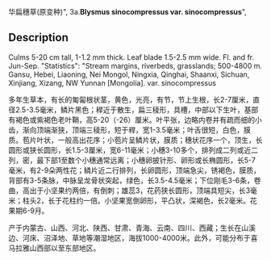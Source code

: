 华扁穗草(原变种)",
3a.**Blysmus sinocompressus var. sinocompressus**",

## Description
Culms 5-20 cm tall, 1-1.2 mm thick. Leaf blade 1.5-2.5 mm wide. Fl. and fr. Jun-Sep.
  "Statistics": "Stream margins, riverbeds, grasslands; 500-4800 m. Gansu, Hebei, Liaoning, Nei Mongol, Ningxia, Qinghai, Shaanxi, Sichuan, Xinjiang, Xizang, NW Yunnan [Mongolia].
var. sinocompressus

多年生草本，有长的匍匐根状茎，黄色，光亮，有节，节上生根，长2-7厘米，直径2.5-3.5毫米，鳞片黑色；稈近于散生，扁三稜形，具槽，中部以下生叶，基部有褐色或紫褐色老叶鞘，高5-20（-26）厘米。叶平张，边略内卷并有疏而细的小齿，渐向顶端渐狭，顶端三稜形，短于稈，宽1-3.5毫米；叶舌很短，白色，膜质。苞片叶状，一般高出花序；小苞片呈鳞片状，膜质；穗状花序一个，顶生，长圆形或狭长圆形，长1.5-3厘米，宽6-11毫米；小穗3-10多个，排列成二列或近二列，密，最下部1至数个小穗通常远离；小穗卵披针形、卵形或长椭圆形，长5-7毫米，有2-9朵两性花；鳞片近二行排列，长卵圆形，顶端急尖，锈褐色，膜质，背部有3-5条脉，中脉呈龙骨状突起，绿色，长3.5-4.5毫米；下位刚毛3-6条，卷曲，高出于小坚果约两倍，有倒刺；雄蕊3，花药狭长圆形，顶端具短尖，长3毫米；柱头2，长于花柱约一倍。小坚果宽倒卵形，平凸状，深褐色，长2毫米。花果期6-9月。

产于内蒙古、山西、河北、陕西、甘肃、青海、云南、四川、西藏；生长在山溪边、河床、沼泽地、草地等潮湿地区，海拔1000-4000米。此外，可能分布于喜马拉雅山西部以至东部地区。
